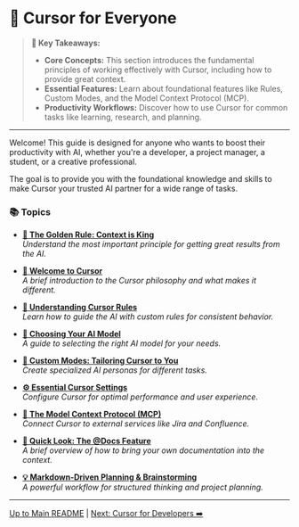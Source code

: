 # 🌟 Cursor for Everyone

> **🔑 Key Takeaways:**
>
> - **Core Concepts:** This section introduces the fundamental principles of working effectively with Cursor, including how to provide great context.
> - **Essential Features:** Learn about foundational features like Rules, Custom Modes, and the Model Context Protocol (MCP).
> - **Productivity Workflows:** Discover how to use Cursor for common tasks like learning, research, and planning.

---

Welcome! This guide is designed for anyone who wants to boost their productivity with AI, whether you're a developer, a project manager, a student, or a creative professional.

The goal is to provide you with the foundational knowledge and skills to make Cursor your trusted AI partner for a wide range of tasks.

### 📚 Topics

-   **[📜 The Golden Rule: Context is King](./00-The-Golden-Rule-Context-is-King.md)**  
    *Understand the most important principle for getting great results from the AI.*

-   **[👋 Welcome to Cursor](./01-Welcome-to-Cursor.md)**  
    *A brief introduction to the Cursor philosophy and what makes it different.*

-   **[🧩 Understanding Cursor Rules](./02-Understanding-Cursor-Rules/README.md)**  
    *Learn how to guide the AI with custom rules for consistent behavior.*

-   **[🧠 Choosing Your AI Model](./03-Choosing-Your-AI-Model.md)**  
    *A guide to selecting the right AI model for your needs.*

-   **[🎨 Custom Modes: Tailoring Cursor to You](./04-Custom-Modes-Tailoring-Cursor-to-You/README.md)**  
    *Create specialized AI personas for different tasks.*

-   **[⚙️ Essential Cursor Settings](./05-Essential-Cursor-Settings.md)**  
    *Configure Cursor for optimal performance and user experience.*

-   **[🔗 The Model Context Protocol (MCP)](./06-The-Model-Context-Protocol-MCP/README.md)**  
    *Connect Cursor to external services like Jira and Confluence.*

-   **[👀 Quick Look: The @Docs Feature](./07-Quick-Look-The-Docs-Feature.md)**  
    *A brief overview of how to bring your own documentation into the context.*

-   **[💡 Markdown-Driven Planning & Brainstorming](./08-Markdown-Driven-Planning.md)**  
    *A powerful workflow for structured thinking and project planning.*

---

[Up to Main README](../README.md) | [Next: Cursor for Developers ➡️](../02-Cursor-for-Developers/README.md) 